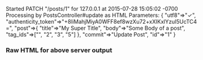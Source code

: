 Started PATCH "/posts/1" for 127.0.0.1 at 2015-07-28 15:05:02 -0700
Processing by PostsController#update as HTML
Parameters: { 
"utf8"=>"✓",
"authenticity_token"=>"+8liMahjMiyA0WFF8ef8wzXu72+xXIKxlYzuI5UcTC4=",
"post"=>{
"title"=>"My Super Title", 
"body"=>"Some Body of a post", 
"tag_ids"=>["", "2", "3", "5"] }, 
"commit"=>"Update Post", 
"id"=>"1" 
}

### Raw HTML for above server output

<form action="/posts/1" method="post">
  <input name="utf8" type="hidden" value="✓">
  <input name="authenticity_token" type="hidden"
    value="<%= form_authenticity_token %>">
</form>
